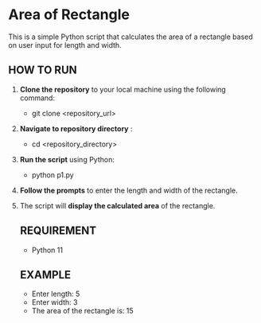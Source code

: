 # Area of Rectangle
This is a simple Python script that calculates the area of a rectangle based on user input for length and width.

## HOW TO RUN

1. **Clone the repository** to your local machine using the following command:
   - git clone <repository_url>

2. **Navigate to repository directory** :
   - cd <repository_directory>

3. **Run the script** using Python:
   - python p1.py

4. **Follow the prompts** to enter the length and width of the rectangle.

5. The script will **display the calculated area** of the rectangle.

   ## REQUIREMENT
   - Python 11

    ## EXAMPLE
   - Enter length: 5
   - Enter width: 3
   - The area of the rectangle is: 15 

   

